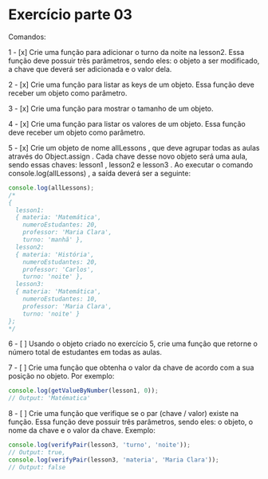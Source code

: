 # Exercício parte 03

Comandos: 

  1 - [x] Crie uma função para adicionar o turno da noite na lesson2. Essa função deve possuir três
  parâmetros, sendo eles: o objeto a ser modificado, a chave que deverá ser adicionada e o valor dela.

  2 - [x] Crie uma função para listar as keys de um objeto. Essa função deve receber um objeto como
  parâmetro.

  3 - [x] Crie uma função para mostrar o tamanho de um objeto.

  4 - [x] Crie uma função para listar os valores de um objeto. Essa função deve receber um objeto como
  parâmetro.

  5 - [x] Crie um objeto de nome allLessons , que deve agrupar todas as aulas através do Object.assign .
  Cada chave desse novo objeto será uma aula, sendo essas chaves: lesson1 , lesson2 e lesson3 . Ao
  executar o comando console.log(allLessons) , a saída deverá ser a seguinte:

  ```js
  console.log(allLessons);
  /*
  {
    lesson1:
    { materia: 'Matemática',
      numeroEstudantes: 20,
      professor: 'Maria Clara',
      turno: 'manhã' },
    lesson2:
    { materia: 'História',
      numeroEstudantes: 20,
      professor: 'Carlos',
      turno: 'noite' },
    lesson3:
    { materia: 'Matemática',
      numeroEstudantes: 10,
      professor: 'Maria Clara',
      turno: 'noite' }
  };
  */
  ```

  6 - [ ] Usando o objeto criado no exercício 5, crie uma função que retorne o número total de estudantes
  em todas as aulas.

  7 - [ ] Crie uma função que obtenha o valor da chave de acordo com a sua posição no objeto. Por exemplo:

  ```js
  console.log(getValueByNumber(lesson1, 0));
  // Output: 'Matématica'
  ```

  8 - [ ] Crie uma função que verifique se o par (chave / valor) existe na função. Essa função deve
  possuir três parâmetros, sendo eles: o objeto, o nome da chave e o valor da chave. Exemplo:

  ```js
  console.log(verifyPair(lesson3, 'turno', 'noite'));
  // Output: true,
  console.log(verifyPair(lesson3, 'materia', 'Maria Clara'));
  // Output: false
  ```